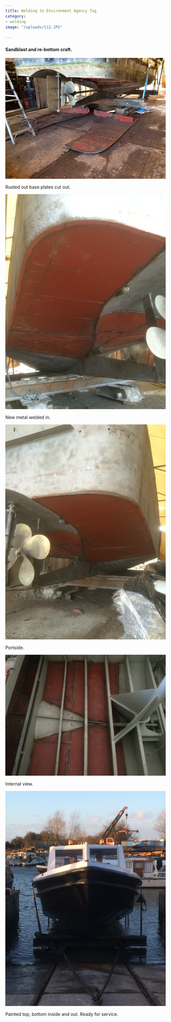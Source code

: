 ```yaml
---
title: Welding to Environment Agency Tug
category:
- welding
image: "/uploads/112.JPG"

---
```

#### **Sandblast and re-bottom craft.**

![](/uploads/003.JPG)

Rusted out base plates cut out.

![](/uploads/109.JPG)

New metal welded in.

![](/uploads/110.JPG)

Portside.

![](/uploads/105.JPG)

Internal view.

![](/uploads/113.JPG)

Painted top, bottom inside and out. Ready for service.